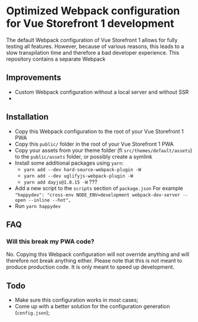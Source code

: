 # Optimized Webpack configuration for Vue Storefront 1 development
The default Webpack configuration of Vue Storefront 1 allows for fully testing all features. However, because of various reasons,
this leads to a slow transpilation time and therefore a bad developer experience. This repository contains a separate Webpack 

## Improvements
- Custom Webpack configuration without a local server and without SSR
- 

## Installation
- Copy this Webpack configuration to the root of your Vue Storefront 1 PWA
- Copy this `public/` folder in the root of your Vue Storefront 1 PWA
- Copy your assets from your theme folder (fi `src/themes/default/assets`) to the `public/assets` folder, or possibly create a  symlink
- Install some additional packages using `yarn`:
    - `yarn add --dev hard-source-webpack-plugin -W`
    - `yarn add --dev uglifyjs-webpack-plugin -W`
    - `yarn add dayjs@1.8.15 -W` ???
- Add a new script to the `scripts` section of `package.json`
    For example `"happydev": "cross-env NODE_ENV=development webpack-dev-server --open --inline --hot",`
- Run `yarn happydev`

## FAQ
### Will this break my PWA code?
No. Copying this Webpack configuration will not override anything and will therefore not break anything either. Please note that
this is not meant to produce production code. It is only meant to speed up development.

## Todo
- Make sure this configuration works in most cases;
- Come up with a better solution for the configuration generation (`config.json`);

